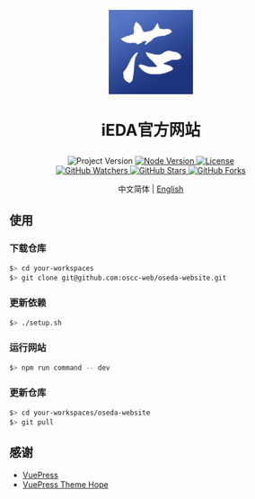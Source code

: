 <p align="center">
    <img alt="Logo" src="./src/.vuepress/public/logo.png" width="150">
</p>

<h1>
    <p align="center">iEDA官方网站</p>
</h1>

<p align="center">
    <a title="Project Version">
        <img alt="Project Version" src="https://img.shields.io/badge/version-1.0.0-brightgreen" />
    </a>
        <a title="Node Version" target="_blank" href="https://nodejs.org">
        <img alt="Node Version" src="https://img.shields.io/badge/Node-%3E%3D16.19.1-blue" />
    </a>
    <a title="License" target="_blank" href="https://github.com/oscc-web/oseda-website/blob/master/LICENSE">
        <img alt="License" src="https://img.shields.io/github/license/oscc-web/oseda-website.svg" />
    </a>
    <br/>
    <a title="GitHub Watchers" target="_blank" href="https://github.com/oscc-web/oseda-website/watchers">
        <img alt="GitHub Watchers" src="https://img.shields.io/github/watchers/oscc-web/oseda-website.svg?label=Watchers&style=social" />
    </a>
    <a title="GitHub Stars" target="_blank" href="https://github.com/oscc-web/oseda-website/stargazers">
        <img alt="GitHub Stars" src="https://img.shields.io/github/stars/oscc-web/oseda-website.svg?label=Stars&style=social" />
    </a>
    <a title="GitHub Forks" target="_blank" href="https://github.com/oscc-web/oseda-website/network/members">
        <img alt="GitHub Forks" src="https://img.shields.io/github/forks/oscc-web/oseda-website.svg?label=Forks&style=social" />
    </a>
</p>

<p align="center">中文简体 | <a title="English" href="README.md">English</a></p>

## 使用

### 下载仓库

```sh
$> cd your-workspaces
$> git clone git@github.com:oscc-web/oseda-website.git
```

### 更新依赖

```sh
$> ./setup.sh
```

### 运行网站

```sh
$> npm run command -- dev
```

### 更新仓库

```sh
$> cd your-workspaces/oseda-website
$> git pull
```

## 感谢

- [VuePress](https://vuepress.vuejs.org)
- [VuePress Theme Hope](https://theme-hope.vuejs.press)
